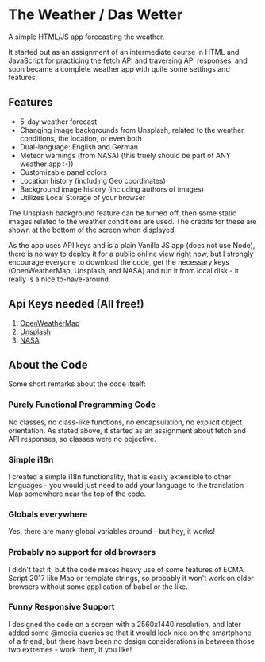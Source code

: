 # The Weather / Das Wetter
A simple HTML/JS app forecasting the weather.

It started out as an assignment of an intermediate course in HTML and JavaScript for practicing the fetch API and traversing API responses, and soon became a complete weather app with quite some settings and features.

## Features
- 5-day weather forecast
- Changing image backgrounds from Unsplash, related to the weather conditions, the location, or even both
- Dual-language: English and German
- Meteor warnings (from NASA) (this truely should be part of ANY weather app :-))
- Customizable panel colors
- Location history (including Geo coordinates)
- Background image history (including authors of images)
- Utilizes Local Storage of your browser

The Unsplash background feature can be turned off, then some static images related to the weather conditions are used. The credits for these are shown at the bottom of the screen when displayed.

As the app uses API keys and is a plain Vanilla JS app (does not use Node), there is no way to deploy it for a public online view right now, but I strongly encourage everyone to download the code, get the necessary keys (OpenWeatherMap, Unsplash, and NASA) and run it from local disk - it really is a nice to-have-around.

## Api Keys needed (All free!)
1. [OpenWeatherMap](https://openweathermap.org/api)
2. [Unsplash](https://unsplash.com/documentation)
3. [NASA](https://api.nasa.gov/)

## About the Code
Some short remarks about the code itself:

### Purely Functional Programming Code
No classes, no class-like functions, no encapsulation, no explicit object orientation. As stated above, it started as an assignment about fetch and API responses, so classes were no objective.

### Simple i18n
I created a simple i18n functionality, that is easily extensible to other languages - you would just need to add your language to the translation Map somewhere near the top of the code.

### Globals everywhere
Yes, there are many global variables around - but hey, it works!

### Probably no support for old browsers
I didn't test it, but the code makes heavy use of some features of ECMA Script 2017 like Map or template strings, so probably it won't work on older browsers without some application of babel or the like.

### Funny Responsive Support
I designed the code on a screen with a 2560x1440 resolution, and later added some @media queries so that it would look nice on the smartphone of a friend, but there have been no design considerations in between those two extremes - work them, if you like!
